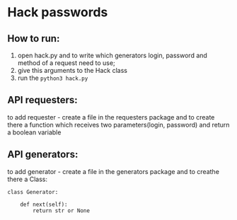 # Hack passwords

## How to run:
1) open hack.py and to write which generators login, password and method of a request need to use;
2) give this arguments to the Hack class
3) run the `python3 hack.py`

## API requesters:
to add requester - create a file in the requesters package and to create there a function 
                   which receives two parameters(login, password) and return a boolean variable

## API generators:
to add generator - create a file in the generators package and to creathe there a Class: 
```
class Generator:
    
    def next(self):
        return str or None
```

